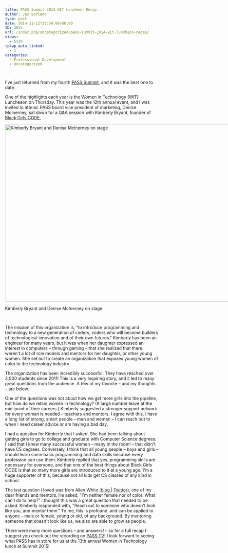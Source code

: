 ```yaml
---
title: PASS Summit 2014 WIT Luncheon Recap
author: Jes Borland
type: post
date: 2014-11-12T15:54:06+00:00
ID: 3055
url: /index.php/uncategorized/pass-summit-2014-wit-luncheon-recap/
views:
  - 5119
rp4wp_auto_linked:
  - 1
categories:
  - Professional Development
  - Uncategorized

---
```

I've just returned from my fourth <a href="http://sqlpass.org/summit" target="_blank">PASS Summit</a>, and it was the best one to date.

One of the highlights each year is the Women in Technology (WIT) Luncheaon on Thursday. This year was the 12th annual event, and I was invited to attend. PASS board vice president of marketing, Denise McInerney, sat down for a Q&A session with Kimberly Bryant, founder of <a href="http://www.blackgirlscode.com/" target="_blank">Black Girls CODE.</a>

<div id="attachment_3063" style="width: 1034px" class="wp-caption aligncenter">
  <a href="/wp-content/uploads/2014/11/WIT-lunch.jpg"><img class="size-large wp-image-3063" src="/wp-content/uploads/2014/11/WIT-lunch-1024x579.jpg" alt="Kimberly Bryant and Denise McInerney on stage" width="1024" height="579" srcset="/wp-content/uploads/2014/11/WIT-lunch-1024x579.jpg 1024w, /wp-content/uploads/2014/11/WIT-lunch-300x169.jpg 300w" sizes="(max-width: 1024px) 100vw, 1024px" /></a>
  
  <p class="wp-caption-text">
    Kimberly Bryant and Denise McInerney on stage
  </p>
</div>

&nbsp;

The mission of this organization is, "to introduce programming and technology to a new generation of coders, coders who will become builders of technological innovation and of their own futures." Kimberly has been an engineer for many years, but it was when her daughter expressed an interest in computers – through gaming – that she realized that there weren't a lot of role models and mentors for her daughter, or other young women. She set out to create an organization that exposes young women of color to the technology industry.

The organization has been incredibly successful. They have reached over 3,000 students since 2011! This is a very inspiring story, and it led to many great questions from the audience. A few of my favorite – and my thoughts – are below.

One of the questions was not about how we get more girls into the pipeline, but how do we retain women in technology? (A large number leave at the mid-point of their careers.) Kimberly suggested a stronger support network for every woman is needed – teachers and mentors. I agree with this. I have a long list of strong, smart people – men and women – I can reach out to when I need career advice or am having a bad day.

I had a question for Kimberly that I asked. She had been talking about getting girls to go to college and graduate with Computer Science degrees. I said that I knew many successful women – many in the room! – that didn't have CS degrees. Conversely, I think that all young people – boys and girls – should learn some basic programming and data skills because every profession can use them. Kimberly replied that yes, programming skills are necessary for everyone, and that one of the best things about Black Girls CODE is that so many more girls are introduced to it at a young age. I'm a huge supporter of this, because not all kids get CS classes of any kind in school.

The last question I loved was from Allen White (<a href="http://sqlblog.com/blogs/allen_white/default.aspx" target="_blank">blog </a>| <a href="https://twitter.com/SQLRunr" target="_blank">Twitter</a>), one of my dear friends and mentors. He asked, "I'm neither female nor of color. What can I do to help?" I thought this was a great question that needed to be asked. Kimberly responded with, "Reach out to someone who doesn't look like you, and mentor them." To me, this is profound, and can be applied to anyone – male or female, young or old, of any background. By mentoring someone that doesn't look like us, we also are able to grow as people.

There were many more questions – and answers! – so for a full recap I suggest you check out the recording on <a href="http://www.sqlpass.org/summit/2014/PASStv.aspx?watch=kHzweanJVz4" target="_blank">PASS TV</a>! I look forward to seeing what PASS has in store for us at the 13th annual Women in Technology lunch at Summit 2015!
